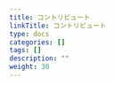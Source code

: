 ```yaml
---
title: コントリビュート
linkTitle: コントリビュート
type: docs
categories: []
tags: []
description: ""
weight: 30
---
```


